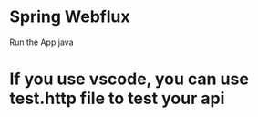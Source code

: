 # Spring Webflux

Run the App.java 

# If you use vscode, you can use test.http file to test your api